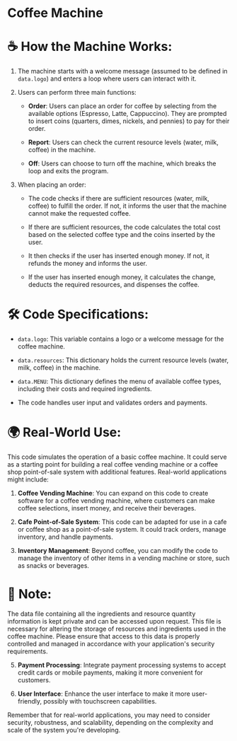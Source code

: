 # Coffee Machine


# ☕ How the Machine Works:

1. The machine starts with a welcome message (assumed to be defined in `data.logo`) and enters a loop where users can interact with it.

2. Users can perform three main functions:
   - **Order**: Users can place an order for coffee by selecting from the available options (Espresso, Latte, Cappuccino). They are prompted to insert coins (quarters, dimes, nickels, and pennies) to pay for their order.

   - **Report**: Users can check the current resource levels (water, milk, coffee) in the machine.

   - **Off**: Users can choose to turn off the machine, which breaks the loop and exits the program.

3. When placing an order:
   - The code checks if there are sufficient resources (water, milk, coffee) to fulfill the order. If not, it informs the user that the machine cannot make the requested coffee.

   - If there are sufficient resources, the code calculates the total cost based on the selected coffee type and the coins inserted by the user.

   - It then checks if the user has inserted enough money. If not, it refunds the money and informs the user.

   - If the user has inserted enough money, it calculates the change, deducts the required resources, and dispenses the coffee.

# 🛠️ Code Specifications:

- `data.logo`: This variable contains a logo or a welcome message for the coffee machine.

- `data.resources`: This dictionary holds the current resource levels (water, milk, coffee) in the machine.

- `data.MENU`: This dictionary defines the menu of available coffee types, including their costs and required ingredients.

- The code handles user input and validates orders and payments.

# 🌍 Real-World Use:

This code simulates the operation of a basic coffee machine. It could serve as a starting point for building a real coffee vending machine or a coffee shop point-of-sale system with additional features. Real-world applications might include:

1. **Coffee Vending Machine**: You can expand on this code to create software for a coffee vending machine, where customers can make coffee selections, insert money, and receive their beverages.

2. **Cafe Point-of-Sale System**: This code can be adapted for use in a cafe or coffee shop as a point-of-sale system. It could track orders, manage inventory, and handle payments.

3. **Inventory Management**: Beyond coffee, you can modify the code to manage the inventory of other items in a vending machine or store, such as snacks or beverages.

# 📝 Note:

The data file containing all the ingredients and resource quantity information is kept private and can be accessed upon request. This file is necessary for altering the storage of resources and ingredients used in the coffee machine. Please ensure that access to this data is properly controlled and managed in accordance with your application's security requirements.







5. **Payment Processing**: Integrate payment processing systems to accept credit cards or mobile payments, making it more convenient for customers.

6. **User Interface**: Enhance the user interface to make it more user-friendly, possibly with touchscreen capabilities.

Remember that for real-world applications, you may need to consider security, robustness, and scalability, depending on the complexity and scale of the system you're developing.
